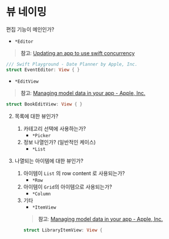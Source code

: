 # 뷰 네이밍
편집 기능이 메인인가?
- `*Editor`  
> **참고**: [Updating an app to use swift concurrency](https://developer.apple.com/documentation/swift/updating_an_app_to_use_swift_concurrency)
```swift
/// Swift Playground - Date Planner by Apple, Inc.
struct EventEditor: View { }
```

- `*EditView`
> **참고**: [Managing model data in your app - Apple, Inc.](https://developer.apple.com/documentation/swiftui/managing-model-data-in-your-app#:~:text=struct%20BookEditView%3A%20View%20%7B)
```swift
struct BookEditView: View { }
```

2. 목록에 대한 뷰인가?
	1. 카테고리 선택에 사용하는가?
 		- `*Picker`
   	2. 정보 나열인가? (일반적인 케이스)  	 
		- `*List`

3. 나열되는 아이템에 대한 뷰인가?
	1. 아이템이 `List` 의 row content 로 사용되는가?
		-  `*Row`
	2. 아이템이 `Grid`의 아이템으로 사용되는가?
		-  `*Column`
	3. 기타
		-  `*ItemView`
        > **참고**: [Managing model data in your app - Apple, Inc.](https://developer.apple.com/documentation/swiftui/managing-model-data-in-your-app#:~:text=of%20%60book%60%20changes.-,struct%20LibraryItemView%3A%20View%20%7B,-var%20book%3A)
        ```swift
        struct LibraryItemView: View {
        ```
